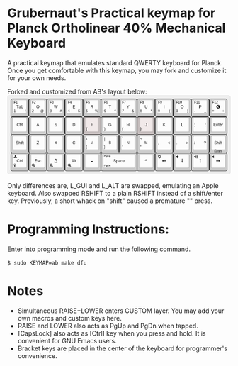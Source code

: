 # Grubernaut's Practical keymap for Planck Ortholinear 40% Mechanical Keyboard
A practical keymap that emulates standard QWERTY keyboard for Planck. Once you get comfortable with this keymap, you may fork and customize it for your own needs. 

Forked and customized from AB's layout below:
![Layout](keyboard-layout.png "Practical Keymap")

Only differences are, L_GUI and L_ALT are swapped, emulating an Apple keyboard.
Also swapped RSHIFT to a plain RSHIFT instead of a shift/enter key. Previously, a short whack on "shift" caused a premature "<enter>" press.

# Programming Instructions:
Enter into programming mode and run the following command.
```
$ sudo KEYMAP=ab make dfu
```
# Notes
* Simultaneous RAISE+LOWER enters CUSTOM layer. You may add your own macros and custom keys here.
* RAISE and LOWER also acts as PgUp and PgDn when tapped.
* [CapsLock] also acts as [Ctrl] key when you press and hold. It is convenient for GNU Emacs users.
* Bracket keys are placed in the center of the keyboard for programmer's convenience.
